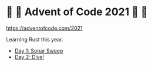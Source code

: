 # 🎄 🦀 Advent of Code 2021 🦀 🎄

https://adventofcode.com/2021

Learning Rust this year.

-   [Day 1: Sonar Sweep](./src/day01.rs)
-   [Day 2: Dive!](./src/day02.rs)
